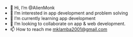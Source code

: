 - 👋 Hi, I’m @AlienMonk
- 👀 I’m interested in app development and problem solving
- 🌱 I’m currently learning app development
- 💞️ I’m looking to collaborate on app & web development.
- 📫 How to reach me mklamba2001@gmail.com

<!---
AlienMonk/AlienMonk is a ✨ special ✨ repository because its `README.md` (this file) appears on your GitHub profile.
You can click the Preview link to take a look at your changes.
--->
